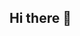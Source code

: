 ## Hi there 👋

<!--
**emanuella10/emanuella10** is a ✨ _special_ ✨ repository because its `README.md` (this file) appears on your GitHub profile.

Here are some ideas to get you started:

- 🔭 Atualmente não estou trabalhando.
- 🌱 Estou no ensino médio.
- 👯 ...
- 🤔 Eu preciso de ajuda em matemàtica, ingles...
- 💬 ...
-  ...
- 😄 ...
- ⚡ ...
-->
